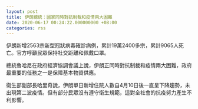 ```yaml
---
layout: post
title: 伊朗總統：國家同時對抗制裁和疫情兩大困難
date: 2020-06-17 00:24:22.000000000 +08:00
categories: rss
---
```


伊朗新增2563宗新型冠狀病毒確診病例，累計19萬2400多宗，累計9065人死亡。官方呼籲民眾保持社交距離和佩戴口罩。

總統魯哈尼在政府經濟協調會議上說，伊朗正同時對抗制裁和疫情兩大困難，政府最重要的任務之一是保障基本物資供應。

衛生部副部長哈里奇說，伊朗單日新增住院人數自4月10日後一直呈下降趨勢，未出現第二波疫情。但有部分民眾沒有遵守衛生規範，這對全社會的抗疫努力產生不利影響。

